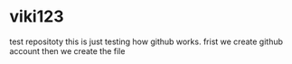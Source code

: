 # viki123
test repositoty
this is just testing how github works.
frist we create github account 
then we create the file
